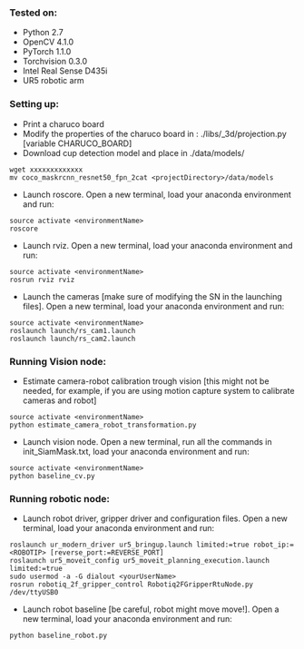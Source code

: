 ### Tested on:
* Python 2.7
* OpenCV 4.1.0
* PyTorch 1.1.0
* Torchvision 0.3.0
* Intel Real Sense D435i
* UR5 robotic arm

### Setting up:
* Print a charuco board
* Modify the properties of the charuco board in : ./libs/_3d/projection.py [variable CHARUCO_BOARD]
* Download cup detection model and place in ./data/models/
~~~~
wget xxxxxxxxxxxxx
mv coco_maskrcnn_resnet50_fpn_2cat <projectDirectory>/data/models
~~~~ 

* Launch roscore. Open a new terminal, load your anaconda environment and run:
~~~~
source activate <environmentName>
roscore	
~~~~ 

* Launch rviz. Open a new terminal, load your anaconda environment and run:
~~~~
source activate <environmentName>
rosrun rviz rviz 
~~~~ 

* Launch the cameras [make sure of modifying the SN in the launching files]. Open a new terminal, load your anaconda environment and run:
~~~~
source activate <environmentName>
roslaunch launch/rs_cam1.launch 
roslaunch launch/rs_cam2.launch
~~~~ 


### Running Vision node:

* Estimate camera-robot calibration trough vision [this might not be needed, for example, if you are using motion capture system to calibrate cameras and robot]
~~~~
source activate <environmentName>
python estimate_camera_robot_transformation.py
~~~~

* Launch vision node. Open a new terminal, run all the commands in init_SiamMask.txt, load your anaconda environment and run:
~~~~
source activate <environmentName>
python baseline_cv.py
~~~~ 


### Running robotic node:

* Launch robot driver, gripper driver and configuration files. Open a new terminal, load your anaconda environment and run:
~~~~
roslaunch ur_modern_driver ur5_bringup.launch limited:=true robot_ip:=<ROBOTIP> [reverse_port:=REVERSE_PORT]
roslaunch ur5_moveit_config ur5_moveit_planning_execution.launch limited:=true
sudo usermod -a -G dialout <yourUserName>
rosrun robotiq_2f_gripper_control Robotiq2FGripperRtuNode.py /dev/ttyUSB0
~~~~

* Launch robot baseline [be careful, robot might move move!]. Open a new terminal, load your anaconda environment and run:
~~~~
python baseline_robot.py
~~~~